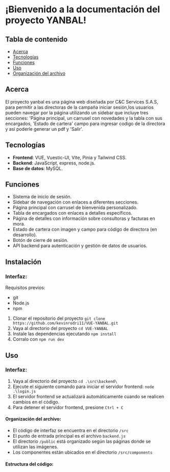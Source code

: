 # ¡Bienvenido a la documentación del proyecto YANBAL!

## Tabla de contenido

- [Acerca](#acerca)
- [Tecnologías](#tecnologías)
- [Funciones](#funciones)
- [Uso](#uso)
 - [Organización del archivo](#organización-del-archivo)






## Acerca

El proyecto yanbal es una página web diseñada por C&C Services S.A.S, para permitir a las directoras de la campaña iniciar sesión,los usuarios pueden navegar por la página utilizando un sidebar que incluye tres secciones: 'Página principal, un carrusel con novedades y la tabla con sus encargados, 'Estado de cartera' campo para ingresar codigo de la directora y asi poderle generar un pdf y 'Salir'.

## Tecnologías

- **Frontend**: VUE, Vuestic-UI, Vite, Pinia y Tailwind CSS.
- **Backend**: JavaScript, express, node.js.
- **Base de datos**: MySQL.

## Funciones

- Sistema de inicio de sesión.
- Sidebar de navegación con enlaces a diferentes secciones.
- Página principal con carrusel de bienvenida personalizado.
- Tabla de encargados con enlaces a detalles específicos.
- Página de detalles con información sobre consultoras y facturas en mora.
- Estado de cartera con imagen y campo para código de directora (en desarrollo).
- Botón de cierre de sesión.
- API backend para autenticación y gestión de datos de usuarios.


## Instalación
### Interfaz:
Requisitos previos:
- git
- Node.js
- npm

1. Clonar el repositorio del proyecto `git clone https://github.com/kevinrodri11/VUE-YANBAL.git`
2. Vaya al directorio del proyecto `cd VUE-YANBAL`
3. Instale las dependencias ejecutando `npm install` 
4. Corralo con `npm run dev`

## Uso

### Interfaz:
1. Vaya al directorio del proyecto `cd .\src\backend\`
2. Ejecute el siguiente comando para iniciar el servidor frontend: `node .\login.js `
3. El servidor frontend se actualizará automáticamente cuando se realicen cambios en el código.
4. Para detener el servidor frontend, presione `Ctrl + C`


#### Organización del archivo:
- El código de interfaz se encuentra en el directorio `/src`
- El punto de entrada principal es el archivo `backend.js`
- El directorio `/public` está organizado según las páginas donde se utilizan las imágenes.
- Los componentes están ubicados en el directorio `/src/components`

#### Estructura del código: